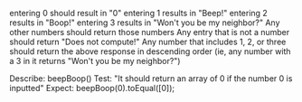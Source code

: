entering 0 should result in "0"
entering 1 results in "Beep!"
entering 2 results in "Boop!"
entering 3 results in "Won't you be my neighbor?"
Any other numbers should return those numbers
Any entry that is not a number should return "Does not compute!"
Any number that includes 1, 2, or three should return the above response in descending order (ie, any number with a 3 in it returns "Won't you be my neighbor?")

Describe: beepBoop()
Test: "It should return an array of 0 if the number 0 is inputted"
Expect: beepBoop(0).toEqual([0]);